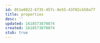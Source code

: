 ```yaml
---
id: 051e0822-6735-457c-8e55-43f02cb58a77
title: properties
desc: ''
updated: 1618573870874
created: 1618573870874
stub: true
---
```


